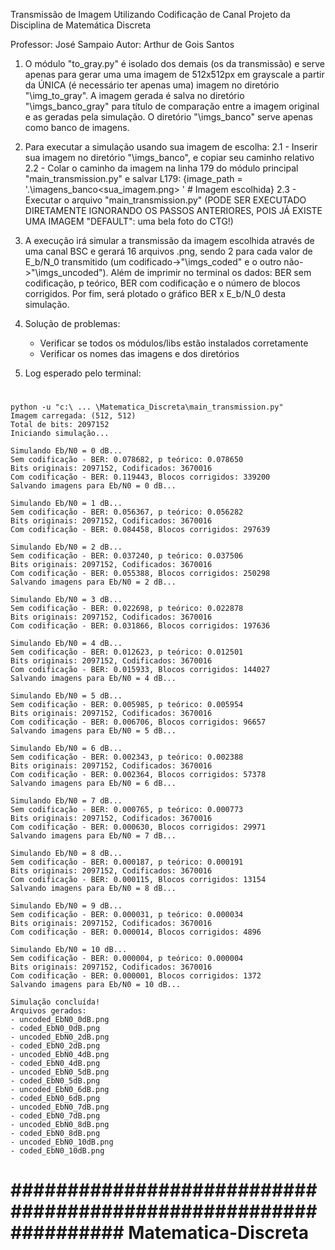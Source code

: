 Transmissão de Imagem Utilizando Codificação de Canal
Projeto da Disciplina de Matemática Discreta

Professor: José Sampaio
Autor: Arthur de Gois Santos

1. O módulo "to_gray.py" é isolado dos demais (os da transmissão) e serve apenas para gerar uma uma imagem de 512x512px em grayscale a partir da ÚNICA (é necessário ter apenas uma) imagem no diretório "\img_to_gray". A imagem gerada é salva no diretório "\imgs_banco_gray" para título de comparação entre a imagem original e as geradas pela simulação. O diretório "\imgs_banco" serve apenas como banco de imagens.

2. Para executar a simulação usando sua imagem de escolha:
    2.1 - Inserir sua imagem no diretório "\imgs_banco", e copiar seu caminho relativo
    2.2 - Colar o caminho da imagem na linha 179 do módulo principal "main_transmission.py" e salvar
          L179: {image_path = '.\imagens_banco\<sua_imagem.png> '    # Imagem escolhida}
    2.3 - Executar o arquivo "main_transmission.py" (PODE SER EXECUTADO DIRETAMENTE IGNORANDO OS PASSOS ANTERIORES, POIS JÁ EXISTE UMA IMAGEM "DEFAULT": uma bela foto do CTG!)

3. A execução irá simular a transmissão da imagem escolhida através de uma canal BSC e gerará 16 arquivos .png, sendo 2 para cada valor de E_b/N_0 transmitido (um codificado->"\imgs_coded" e o outro não->"\imgs_uncoded"). Além de imprimir no terminal os dados: BER sem codificação, p teórico, BER com codificação e o número de blocos corrigidos. Por fim, será plotado o gráfico BER x E_b/N_0 desta simulação.

4. Solução de problemas:
    - Verificar se todos os módulos/libs estão instalados corretamente
    - Verificar os nomes das imagens e dos diretórios

5. Log esperado pelo terminal:
# ###############################################################
    python -u "c:\ ... \Matematica_Discreta\main_transmission.py"
    Imagem carregada: (512, 512)
    Total de bits: 2097152
    Iniciando simulação...

    Simulando Eb/N0 = 0 dB...
    Sem codificação - BER: 0.078682, p teórico: 0.078650
    Bits originais: 2097152, Codificados: 3670016
    Com codificação - BER: 0.119443, Blocos corrigidos: 339200
    Salvando imagens para Eb/N0 = 0 dB...

    Simulando Eb/N0 = 1 dB...
    Sem codificação - BER: 0.056367, p teórico: 0.056282
    Bits originais: 2097152, Codificados: 3670016
    Com codificação - BER: 0.084458, Blocos corrigidos: 297639

    Simulando Eb/N0 = 2 dB...
    Sem codificação - BER: 0.037240, p teórico: 0.037506
    Bits originais: 2097152, Codificados: 3670016
    Com codificação - BER: 0.055388, Blocos corrigidos: 250298
    Salvando imagens para Eb/N0 = 2 dB...

    Simulando Eb/N0 = 3 dB...
    Sem codificação - BER: 0.022698, p teórico: 0.022878
    Bits originais: 2097152, Codificados: 3670016
    Com codificação - BER: 0.031866, Blocos corrigidos: 197636

    Simulando Eb/N0 = 4 dB...
    Sem codificação - BER: 0.012623, p teórico: 0.012501
    Bits originais: 2097152, Codificados: 3670016
    Com codificação - BER: 0.015933, Blocos corrigidos: 144027
    Salvando imagens para Eb/N0 = 4 dB...

    Simulando Eb/N0 = 5 dB...
    Sem codificação - BER: 0.005985, p teórico: 0.005954
    Bits originais: 2097152, Codificados: 3670016
    Com codificação - BER: 0.006706, Blocos corrigidos: 96657
    Salvando imagens para Eb/N0 = 5 dB...

    Simulando Eb/N0 = 6 dB...
    Sem codificação - BER: 0.002343, p teórico: 0.002388
    Bits originais: 2097152, Codificados: 3670016
    Com codificação - BER: 0.002364, Blocos corrigidos: 57378
    Salvando imagens para Eb/N0 = 6 dB...

    Simulando Eb/N0 = 7 dB...
    Sem codificação - BER: 0.000765, p teórico: 0.000773
    Bits originais: 2097152, Codificados: 3670016
    Com codificação - BER: 0.000630, Blocos corrigidos: 29971
    Salvando imagens para Eb/N0 = 7 dB...

    Simulando Eb/N0 = 8 dB...
    Sem codificação - BER: 0.000187, p teórico: 0.000191
    Bits originais: 2097152, Codificados: 3670016
    Com codificação - BER: 0.000115, Blocos corrigidos: 13154
    Salvando imagens para Eb/N0 = 8 dB...

    Simulando Eb/N0 = 9 dB...
    Sem codificação - BER: 0.000031, p teórico: 0.000034
    Bits originais: 2097152, Codificados: 3670016
    Com codificação - BER: 0.000014, Blocos corrigidos: 4896

    Simulando Eb/N0 = 10 dB...
    Sem codificação - BER: 0.000004, p teórico: 0.000004
    Bits originais: 2097152, Codificados: 3670016
    Com codificação - BER: 0.000001, Blocos corrigidos: 1372
    Salvando imagens para Eb/N0 = 10 dB...

    Simulação concluída!
    Arquivos gerados:
    - uncoded_EbN0_0dB.png
    - coded_EbN0_0dB.png
    - uncoded_EbN0_2dB.png
    - coded_EbN0_2dB.png
    - uncoded_EbN0_4dB.png
    - coded_EbN0_4dB.png
    - uncoded_EbN0_5dB.png
    - coded_EbN0_5dB.png
    - uncoded_EbN0_6dB.png
    - coded_EbN0_6dB.png
    - uncoded_EbN0_7dB.png
    - coded_EbN0_7dB.png
    - uncoded_EbN0_8dB.png
    - coded_EbN0_8dB.png
    - uncoded_EbN0_10dB.png
    - coded_EbN0_10dB.png
# ################################################################   M a t e m a t i c a - D i s c r e t a  
 